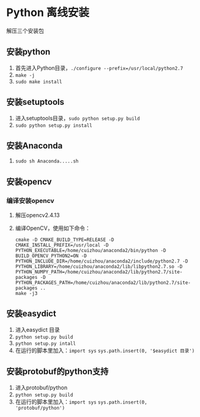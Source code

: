# Python 离线安装

解压三个安装包

## 安装python

1. 首先进入Python目录，`./configure --prefix=/usr/local/python2.7`
2. `make -j`
3. `sudo make install`

## 安装setuptools

1. 进入setuptools目录，`sudo python setup.py build`
2. `sudo python setup.py install`

## 安装Anaconda

1. `sudo sh Anaconda.....sh`

## 安装opencv

### 编译安装opencv

1. 解压opencv2.4.13

2. 编译OpenCV，使用如下命令：

   ```
   cmake -D CMAKE_BUILD_TYPE=RELEASE -D CMAKE_INSTALL_PREFIX=/usr/local -D PYTHON_EXECUTABLE=/home/cuizhou/anaconda2/bin/python -D BUILD_OPENCV_PYTHON2=ON -D PYTHON_INCLUDE_DIR=/home/cuizhou/anaconda2/include/python2.7 -D PYTHON_LIBRARY=/home/cuizhou/anaconda2/lib/libpython2.7.so -D PYTHON_NUMPY_PATH=/home/cuizhou/anaconda2/lib/python2.7/site-packages -D PYTHON_PACKAGES_PATH=/home/cuizhou/anaconda2/lib/python2.7/site-packages ..
   make -j3
   ```

## 安装easydict

1. 进入easydict 目录
2. `python setup.py build`
3. `python setup.py intall`
4. 在运行的脚本里加入：`import sys`  `sys.path.insert(0, '$easydict 目录')`

## 安装protobuf的python支持

1. 进入protobuf/python
2. `python setup.py build`
3. 在运行的脚本里加入：`import sys`  `sys.path.insert(0, 'protobuf/python')`

